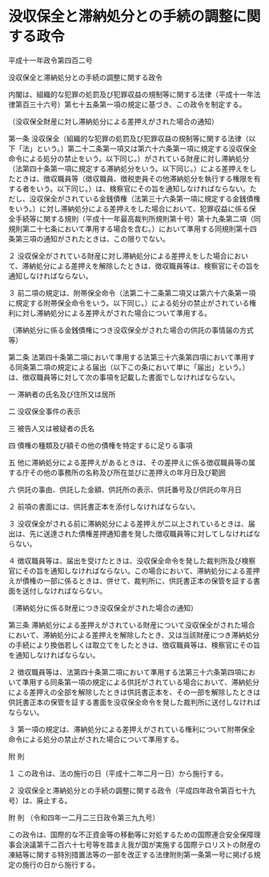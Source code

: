 # 没収保全と滞納処分との手続の調整に関する政令

平成十一年政令第四百二号

没収保全と滞納処分との手続の調整に関する政令

内閣は、組織的な犯罪の処罰及び犯罪収益の規制等に関する法律（平成十一年法律第百三十六号）第七十五条第一項の規定に基づき、この政令を制定する。

（没収保全財産に対し滞納処分による差押えがされた場合の通知）

第一条 没収保全（組織的な犯罪の処罰及び犯罪収益の規制等に関する法律（以下「法」という。）第二十二条第一項又は第六十六条第一項に規定する没収保全命令による処分の禁止をいう。以下同じ。）がされている財産に対し滞納処分（法第四十条第一項に規定する滞納処分をいう。以下同じ。）による差押えをしたときは、徴収職員等（徴収職員、徴税吏員その他滞納処分を執行する権限を有する者をいう。以下同じ。）は、検察官にその旨を通知しなければならない。ただし、没収保全がされている金銭債権（法第三十六条第一項に規定する金銭債権をいう。）に対し滞納処分による差押えをした場合において、犯罪収益に係る保全手続等に関する規則（平成十一年最高裁判所規則第十号）第十九条第二項（同規則第二十七条において準用する場合を含む。）において準用する同規則第十四条第三項の通知がされたときは、この限りでない。

２ 没収保全がされている財産に対し滞納処分による差押えをした場合において、滞納処分による差押えを解除したときは、徴収職員等は、検察官にその旨を通知しなければならない。

３ 前二項の規定は、附帯保全命令（法第二十二条第二項又は第六十六条第一項に規定する附帯保全命令をいう。以下同じ。）による処分の禁止がされている権利に対し滞納処分による差押えがされた場合について準用する。

（滞納処分に係る金銭債権につき没収保全がされた場合の供託の事情届の方式等）

第二条 法第四十条第二項において準用する法第三十六条第四項において準用する同条第二項の規定による届出（以下この条において単に「届出」という。）は、徴収職員等に対して次の事項を記載した書面でしなければならない。

一 滞納者の氏名及び住所又は居所

二 没収保全事件の表示

三 被告人又は被疑者の氏名

四 債権の種類及び額その他の債権を特定するに足りる事項

五 他に滞納処分による差押えがあるときは、その差押えに係る徴収職員等の属する庁その他の事務所の名称及び所在並びに差押えの年月日及び範囲

六 供託の事由、供託した金額、供託所の表示、供託番号及び供託の年月日

２ 前項の書面には、供託書正本を添付しなければならない。

３ 没収保全がされる前に滞納処分による差押えが二以上されているときは、届出は、先に送達された債権差押通知書を発した徴収職員等に対してしなければならない。

４ 徴収職員等は、届出を受けたときは、没収保全命令を発した裁判所及び検察官にその旨を通知しなければならない。この場合において、滞納処分による差押えが債権の一部に係るときは、併せて、裁判所に、供託書正本の保管を証する書面を送付しなければならない。

（滞納処分に係る財産につき没収保全がされた場合の通知）

第三条 滞納処分による差押えがされている財産について没収保全がされた場合において、滞納処分による差押えを解除したとき、又は当該財産につき滞納処分の手続により換価若しくは取立てをしたときは、徴収職員等は、検察官にその旨を通知しなければならない。

２ 徴収職員等は、法第四十条第二項において準用する法第三十六条第四項において準用する同条第一項の規定による供託がされている場合において、滞納処分による差押えの全部を解除したときは供託書正本を、その一部を解除したときは供託書正本の保管を証する書面を没収保全命令を発した裁判所に送付しなければならない。

３ 第一項の規定は、滞納処分による差押えがされている権利について附帯保全命令による処分の禁止がされた場合について準用する。

附 則

１ この政令は、法の施行の日（平成十二年二月一日）から施行する。

２ 没収保全と滞納処分との手続の調整に関する政令（平成四年政令第百七十九号）は、廃止する。

附 則 （令和四年一二月二三日政令第三九九号）

この政令は、国際的な不正資金等の移動等に対処するための国際連合安全保障理事会決議第千二百六十七号等を踏まえ我が国が実施する国際テロリストの財産の凍結等に関する特別措置法等の一部を改正する法律附則第一条第一号に掲げる規定の施行の日から施行する。

